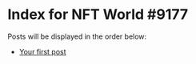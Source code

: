 # Index for NFT World #9177
Posts will be displayed in the order below:

- [Your first post](./001-first.md)

